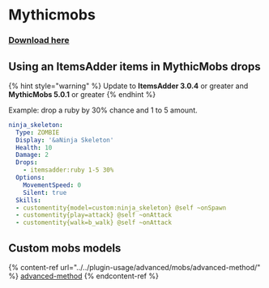 # Mythicmobs

### [Download here](https://www.spigotmc.org/resources/%E2%9A%94-mythicmobs-free-version-%E2%96%BAthe-1-custom-mob-creator%E2%97%84.5702/)

## Using an ItemsAdder items in MythicMobs drops

{% hint style="warning" %}
Update to **ItemsAdder 3.0.4** or greater and **MythicMobs 5.0.1** or greater
{% endhint %}

Example: drop a ruby by 30% chance and 1 to 5 amount.

```yaml
ninja_skeleton:
  Type: ZOMBIE
  Display: '&aNinja Skeleton'
  Health: 10
  Damage: 2
  Drops:
    - itemsadder:ruby 1-5 30%
  Options:
    MovementSpeed: 0
    Silent: true
  Skills:
  - customentity{model=custom:ninja_skeleton} @self ~onSpawn
  - customentity{play=attack} @self ~onAttack
  - customentity{walk=b_walk} @self ~onAttack
```

## Custom mobs models

{% content-ref url="../../plugin-usage/advanced/mobs/advanced-method/" %}
[advanced-method](../../plugin-usage/advanced/mobs/advanced-method/)
{% endcontent-ref %}
